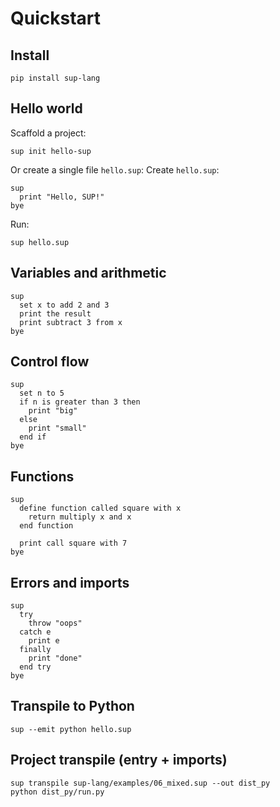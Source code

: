 Quickstart
==========

Install
-------
```
pip install sup-lang
```

Hello world
-----------
Scaffold a project:
```
sup init hello-sup
```

Or create a single file `hello.sup`:
Create `hello.sup`:
```
sup
  print "Hello, SUP!"
bye
```

Run:
```
sup hello.sup
```

Variables and arithmetic
------------------------
```
sup
  set x to add 2 and 3
  print the result
  print subtract 3 from x
bye
```

Control flow
------------
```
sup
  set n to 5
  if n is greater than 3 then
    print "big"
  else
    print "small"
  end if
bye
```

Functions
---------
```
sup
  define function called square with x
    return multiply x and x
  end function

  print call square with 7
bye
```

Errors and imports
------------------
```
sup
  try
    throw "oops"
  catch e
    print e
  finally
    print "done"
  end try
bye
```

Transpile to Python
-------------------
```
sup --emit python hello.sup
```

Project transpile (entry + imports)
-----------------------------------
```
sup transpile sup-lang/examples/06_mixed.sup --out dist_py
python dist_py/run.py
```


